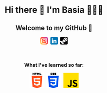 <h1 align="center">Hi there 👋 I'm Basia 🙋🏻‍♀️</h1>

<h2 align="center">Welcome to my GitHub 💜</h2>

<div align="center">
<a href="https://www.instagram.com/must_have_dev/"><img src="./icons/2111463.png" alt="Instagram Icon" width="25"></a>&nbsp
<a href="https://www.linkedin.com/in/barbara-musia%C5%82-403911196/"><img src="./icons/3536505.png" alt="LinkedIn Icon" width="25"></a>&nbsp
<a href="https://steamcommunity.com/id/wrozbitabasiej/"><img src="./icons/3782.png" alt="Steam Icon" width="25"></a>
</div>

&emsp;

<h3 align="center">What I've learned so far:</h3>
<div align="center">
<img src="./icons/5968267.png" alt="HTML Icon" width="50">
<img src="./icons/5968242.png" alt="CSS Icon" width="50">&nbsp
<img src="./icons/5968292.png" alt="JavaScript Icon" width="50">
</div>